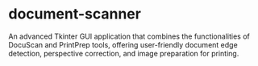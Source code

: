 # document-scanner
An advanced Tkinter GUI application that combines the functionalities of DocuScan and PrintPrep tools, offering user-friendly document edge detection, perspective correction, and image preparation for printing.
